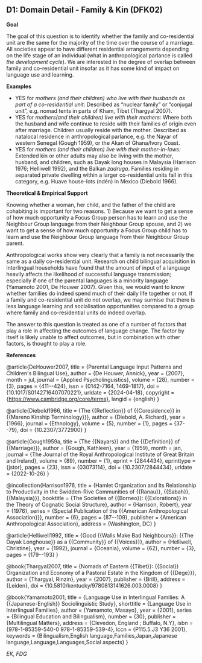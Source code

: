 
## D1: Domain Detail - Family & Kin (DFK02)


**Goal**

The goal of this question is to identify whether the family and co-residential unit are the same for the majority of the time over the course of a marriage. All societies appear to have different residential arrangements depending on the life stage of an individual (what in anthropological parlance is called *the development cycle*). We are interested in the degree of overlap between family and co-residential unit insofar as it has some kind of impact on language use and learning.



**Examples**

- YES for *mothers (and their children) who live with their husbands as part of a co-residential unit*: Described as “nuclear family” or “conjugal unit”, e.g. nomad tents in parts of Kham, Tibet (Thargyal 2007).
- YES for *mothers(and their children) live with their mothers:* Where both the husband and wife continue to reside with their families of origin even after marriage. Children usually reside with the mother. Described as natalocal residence in anthropological parlance, e.g. the Nayar of western Senegal (Gough 1959), or the Akan of Ghana/Ivory Coast.
- YES for *mothers (and their children) live with their mother-in-laws:* Extended kin or other adults may also be living with the mother, husband, and children, such as Dayak long houses in Malaysia (Harrison 1976; Helliwell 1992), and the Balkan *zadruga*. Families residing in separated private dwelling within a larger co-residential units fall in this category, e.g. Huave house-lots (ndén) in Mexico (Diebold 1966).


**Theoretical & Empirical Support**

Knowing whether a woman, her child, and the father of the child are cohabiting is important for two reasons. 1) Because we want to get a sense of how much opportunity a Focus Group person has to learn and use the Neighbour Group language from their Neighbour Group spouse, and 2) we want to get a sense of how much opportunity a Focus Group child has to learn and use the Neighbour Group language from their Neighbour Group parent. 

Anthropological works show very clearly that a family is not necessarily the same as a daily co-residential unit. Research on child bilingual acquisition in interlingual households have found that the amount of input of a language heavily affects the likelihood of successful language transmission; especially if one of the parental languages is a minority language (Yamamoto 2001, De Houwer 2007). Given this, we would want to know whether families do indeed spend much of their daily life together or not. If a family and co-residential unit do not overlap, we may surmise that there is less language learning and socialisation opportunities compared to a group where family and co-residential units do indeed overlap.

The answer to this question is treated as one of a number of factors that play a role in affecting the outcomes of language change. The factor by itself is likely unable to affect outcomes, but in combination with other factors, is thought to play a role.


**References**

@article{DeHouwer2007,
  title = {Parental Language Input Patterns and Children's Bilingual Use},
  author = {De Houwer, Annick},
  year = {2007},
  month = jul,
  journal = {Applied Psycholinguistics},
  volume = {28},
  number = {3},
  pages = {411--424},
  issn = {0142-7164, 1469-1817},
  doi = {10.1017/S0142716407070221},
  urldate = {2024-04-18},
  copyright = {https://www.cambridge.org/core/terms},
  langid = {english}
}

@article{Diebold1966,
  title = {The {{Reflection}} of {{Coresidence}} in {{Mareno Kinship Terminology}}},
  author = {Diebold, A. Richard},
  year = {1966},
  journal = {Ethnology},
  volume = {5},
  number = {1},
  pages = {37--79},
  doi = {10.2307/3772900}
}

@article{Gough1959a,
  title = {The {{Nayars}} and the {{Definition}} of {{Marriage}}},
  author = {Gough, Kathleen},
  year = {1959},
  month = jan,
  journal = {The Journal of the Royal Anthropological Institute of Great Britain and Ireland},
  volume = {89},
  number = {1},
  eprint = {2844434},
  eprinttype = {jstor},
  pages = {23},
  issn = {03073114},
  doi = {10.2307/2844434},
  urldate = {2022-10-26}
}

@incollection{Harrison1976,
  title = {Hamlet Organization and Its Relationship to Productivity in the Swidden-Rive Communities of {{Ranau}}, {{Sabah}}, {{Malaysia}}},
  booktitle = {The Societies of {{Borneo}}: {{Exlorations}} in the Theory of Cognatic Social Structure},
  author = {Harrison, Robert},
  year = {1976},
  series = {Special Publication of the {{American Anthropological Association}}},
  number = {6},
  pages = {87--109},
  publisher = {American Anthropological Association},
  address = {Washington, DC}
}

@article{Helliwell1992,
  title = {Good {{Walls Make Bad Neighbours}}: {{The Dayak Longhouse}} as a {{Community}} of {{Voices}}},
  author = {Helliwell, Christine},
  year = {1992},
  journal = {Oceania},
  volume = {62},
  number = {3},
  pages = {179--193}
}

@book{Thargyal2007,
  title = {Nomads of Eastern {{Tibet}}: {{Social}} Organization and Economy of a Pastoral Estate in the Kingdom of {{Dege}}},
  author = {Thargyal, Rinzin},
  year = {2007},
  publisher = {Brill},
  address = {Leiden},
  doi = {10.5810/kentucky/9780813141626.003.0008}
}

@book{Yamamoto2001,
  title = {Language Use in Interlingual Families: A {{Japanese-English}} Sociolinguistic Study},
  shorttitle = {Language Use in Interlingual Families},
  author = {Yamamoto, Masayo},
  year = {2001},
  series = {Bilingual Education and Bilingualism},
  number = {30},
  publisher = {Multilingual Matters},
  address = {Clevedon, England ; Buffalo, N.Y},
  isbn = {978-1-85359-540-0 978-1-85359-539-4},
  lccn = {P115.5.J3 Y36 2001},
  keywords = {Bilingualism,English language,Families,Japan,Japanese language,Language,Languages,Social aspects}
}

_EK, FDG_
